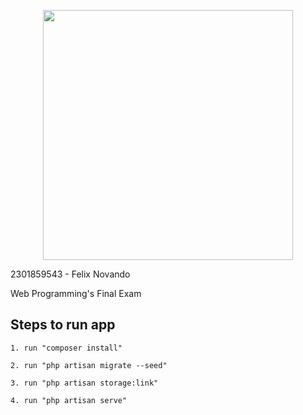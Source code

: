 <p align="center"><a href="https://laravel.com" target="_blank"><img src="https://raw.githubusercontent.com/laravel/art/master/logo-lockup/5%20SVG/2%20CMYK/1%20Full%20Color/laravel-logolockup-cmyk-red.svg" width="400"></a></p>

<div>
    <p>2301859543 - Felix Novando</p>
    <p>Web Programming's Final Exam</p>
</div>

<div>
    <h2>Steps to run app</h2>

    1. run "composer install"

    2. run "php artisan migrate --seed"
    
    3. run "php artisan storage:link"
    
    4. run "php artisan serve"
</div>

